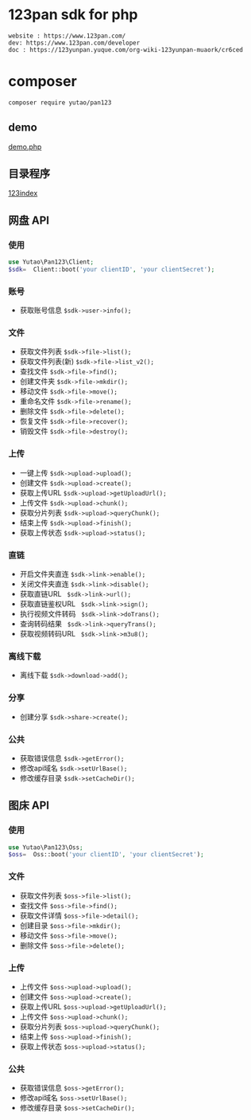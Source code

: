 # 123pan sdk for php
    website : https://www.123pan.com/
    dev: https://www.123pan.com/developer
    doc : https://123yunpan.yuque.com/org-wiki-123yunpan-muaork/cr6ced

# composer
```bash
composer require yutao/pan123
```

## demo  
[demo.php](https://github.com/yutao8/pan123/blob/master/demo.php)

## 目录程序
[123index](https://github.com/yutao8/123index)


## 网盘 API

### 使用
```php
use Yutao\Pan123\Client;
$sdk=  Client::boot('your clientID', 'your clientSecret');
```

### 账号
- 获取账号信息  `$sdk->user->info(); `

### 文件
- 获取文件列表 `$sdk->file->list();`
- 获取文件列表(新) `$sdk->file->list_v2();`
- 查找文件 `$sdk->file->find();`
- 创建文件夹  `$sdk->file->mkdir();`
- 移动文件 `$sdk->file->move();`
- 重命名文件 `$sdk->file->rename();`
- 删除文件 `$sdk->file->delete();`
- 恢复文件 `$sdk->file->recover();`
- 销毁文件 `$sdk->file->destroy();`

### 上传
- 一键上传 `$sdk->upload->upload();`
- 创建文件 `$sdk->upload->create();`
- 获取上传URL `$sdk->upload->getUploadUrl();`
- 上传文件 `$sdk->upload->chunk();`
- 获取分片列表 `$sdk->upload->queryChunk();`
- 结束上传 `$sdk->upload->finish();`
- 获取上传状态 `$sdk->upload->status();`

### 直链
- 开启文件夹直连  `$sdk->link->enable();`
- 关闭文件夹直连  `$sdk->link->disable();`
- 获取直链URL  ` $sdk->link->url();`
- 获取直链鉴权URL  ` $sdk->link->sign();`
- 执行视频文件转码  ` $sdk->link->doTrans();`
- 查询转码结果  ` $sdk->link->queryTrans();`
- 获取视频转码URL  ` $sdk->link->m3u8();`

### 离线下载
- 离线下载  `$sdk->download->add();`

### 分享
- 创建分享 `$sdk->share->create();`

### 公共

- 获取错误信息 `$sdk->getError();`
- 修改api域名 `$sdk->setUrlBase();`
- 修改缓存目录 `$sdk->setCacheDir();`


## 图床 API
### 使用
```php
use Yutao\Pan123\Oss;
$oss=  Oss::boot('your clientID', 'your clientSecret');
```

### 文件

- 获取文件列表 `$oss->file->list();`
- 查找文件 `$oss->file->find();`
- 获取文件详情 `$oss->file->detail();`
- 创建目录 `$oss->file->mkdir();`
- 移动文件 `$oss->file->move();`
- 删除文件 `$oss->file->delete();`

### 上传
- 上传文件 `$oss->upload->upload();`
- 创建文件 `$oss->upload->create();`
- 获取上传URL `$oss->upload->getUploadUrl();`
- 上传文件 `$oss->upload->chunk();`
- 获取分片列表 `$oss->upload->queryChunk();`
- 结束上传 `$oss->upload->finish();`
- 获取上传状态 `$oss->upload->status();`



### 公共

- 获取错误信息 `$oss->getError();`
- 修改api域名 `$oss->setUrlBase();`
- 修改缓存目录 `$oss->setCacheDir();`


